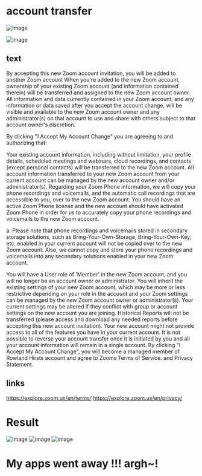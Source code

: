 # account transfer 
![image](https://github.com/Sa-So/Zoom/assets/60461699/be1d4b7b-8eb4-48b0-8cdf-b39e9b8caec6)

![image](https://github.com/Sa-So/Zoom/assets/60461699/1a99b4ae-1719-4713-9ae1-3909738128e3)
## text
By accepting this new Zoom account invitation, you will be added to another Zoom account
When you're added to the new Zoom account, ownership of your existing Zoom account (and information contained therein) will be transferred and assigned to the new Zoom account owner. All information and data currently contained in your Zoom account, and any information or data saved after you accept the account change, will be visible and available to the new Zoom account owner and any administrator(s) on that account to use and share with others subject to that account owner's discretion.

By clicking "I Accept My Account Change" you are agreeing to and authorizing that:

Your existing account information, including without limitation, your profile details, scheduled meetings and webinars, cloud recordings, and contacts (except personal contacts) will be transferred to the new Zoom account.
All account information transferred to your new Zoom account from your current account can be managed by the new account owner and/or administrator(s).
Regarding your Zoom Phone information, we will copy your phone recordings and voicemails, and the automatic call recordings that are accessible to you, over to the new Zoom account. You should have an active Zoom Phone license and the new account should have activated Zoom Phone in order for us to accurately copy your phone recordings and voicemails to the new Zoom account.

a.
Please note that phone recordings and voicemails stored in secondary storage solutions, such as Bring-Your-Own-Storage, Bring-Your-Own-Key, etc. enabled in your current account will not be copied over to the new Zoom account. Also, we cannot copy and store your phone recordings and voicemails into any secondary solutions enabled in your new Zoom account.

You will have a User role of 'Member' in the new Zoom account, and you will no longer be an account owner or administrator.
You will inherit the existing settings of your new Zoom account, which may be more or less restrictive depending on your role in the account and your Zoom settings can be managed by the new Zoom account owner or administrator(s).
Your current settings may be altered if they conflict with group or account settings on the new account you are joining.
Historical Reports will not be transferred (please access and download any needed reports before accepting this new account invitation).
Your new account might not provide access to all of the features you have in your current account.
It is not possible to reverse your account transfer once it is initiated by you and all your account information will remain in a single account.
By clicking "I Accept My Account Change", you will become a managed member of Rowland Hirsts account and agree to Zooms Terms of Service. and Privacy Statement.

## links
https://explore.zoom.us/en/terms/
https://explore.zoom.us/en/privacy/


# Result 
![image](https://github.com/Sa-So/Zoom/assets/60461699/e62f8fbf-a835-4a10-8a05-eab99a3ac295)
![image](https://github.com/Sa-So/Zoom/assets/60461699/0d851716-7cfa-4361-9f7c-7b8372dfaf2b)
![image](https://github.com/Sa-So/Zoom/assets/60461699/49c7e480-8c87-4962-a6d8-bf445824ba02)

# My apps went away !!! argh~!
